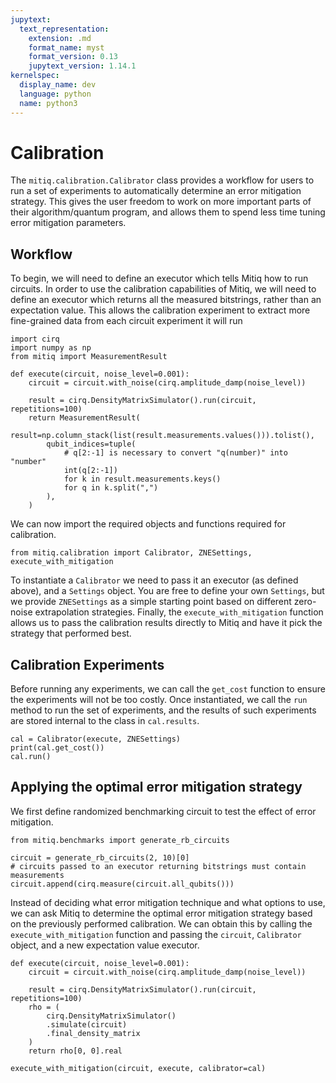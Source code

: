 ```yaml
---
jupytext:
  text_representation:
    extension: .md
    format_name: myst
    format_version: 0.13
    jupytext_version: 1.14.1
kernelspec:
  display_name: dev
  language: python
  name: python3
---
```


# Calibration

The `mitiq.calibration.Calibrator` class provides a workflow for users to run a set of experiments to automatically determine an error mitigation strategy.
This gives the user freedom to work on more important parts of their algorithm/quantum program, and allows them to spend less time tuning error mitigation parameters.


## Workflow

To begin, we will need to define an executor which tells Mitiq how to run circuits.
In order to use the calibration capabilities of Mitiq, we will need to define an executor which returns all the measured bitstrings, rather than an expectation value.
This allows the calibration experiment to extract more fine-grained data from each circuit experiment it will run

```{code-cell} ipython3
import cirq
import numpy as np
from mitiq import MeasurementResult
```

```{code-cell} ipython3
def execute(circuit, noise_level=0.001):
    circuit = circuit.with_noise(cirq.amplitude_damp(noise_level))

    result = cirq.DensityMatrixSimulator().run(circuit, repetitions=100)
    return MeasurementResult(
        result=np.column_stack(list(result.measurements.values())).tolist(),
        qubit_indices=tuple(
            # q[2:-1] is necessary to convert "q(number)" into "number"
            int(q[2:-1])
            for k in result.measurements.keys()
            for q in k.split(",")
        ),
    )
```

We can now import the required objects and functions required for calibration.

```{code-cell} ipython3
from mitiq.calibration import Calibrator, ZNESettings, execute_with_mitigation
```

To instantiate a `Calibrator` we need to pass it an executor (as defined above), and a `Settings` object.
You are free to define your own `Settings`, but we provide `ZNESettings` as a simple starting point based on different zero-noise extrapolation strategies.
Finally, the `execute_with_mitigation` function allows us to pass the calibration results directly to Mitiq and have it pick the strategy that performed best.

## Calibration Experiments

Before running any experiments, we can call the `get_cost` function to ensure the experiments will not be too costly.
Once instantiated, we call the `run` method to run the set of experiments, and the results of such experiments are stored internal to the class in `cal.results`.

```{code-cell} ipython3
cal = Calibrator(execute, ZNESettings)
print(cal.get_cost())
cal.run()
```

## Applying the optimal error mitigation strategy

We first define randomized benchmarking circuit to test the effect of error mitigation.

```{code-cell} ipython3
from mitiq.benchmarks import generate_rb_circuits

circuit = generate_rb_circuits(2, 10)[0]
# circuits passed to an executor returning bitstrings must contain measurements
circuit.append(cirq.measure(circuit.all_qubits()))
```

Instead of deciding what error mitigation technique and what options to use, we can ask Mitiq to determine the optimal error mitigation strategy based on the previously performed calibration. 
We can obtain this by calling the `execute_with_mitigation` function and passing the `circuit`, `Calibrator` object, and a new expectation value executor.

```{code-cell} ipython3
def execute(circuit, noise_level=0.001):
    circuit = circuit.with_noise(cirq.amplitude_damp(noise_level))

    result = cirq.DensityMatrixSimulator().run(circuit, repetitions=100)
    rho = (
        cirq.DensityMatrixSimulator()
        .simulate(circuit)
        .final_density_matrix
    )
    return rho[0, 0].real

execute_with_mitigation(circuit, execute, calibrator=cal)
```
